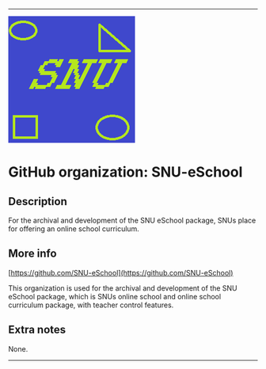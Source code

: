 
***

![SNU_blue_and_gold_legacy_icon.png failed to load. The file may be missing or corrupt. Check the file path for errors first.](/AdditionalInfo/1/SNU-eSchool/SNU_blue_and_gold_legacy_icon.png)

# GitHub organization: SNU-eSchool

## Description

For the archival and development of the SNU eSchool package, SNUs place for offering an online school curriculum.

## More info

[https://github.com/SNU-eSchool](https://github.com/SNU-eSchool)

This organization is used for the archival and development of the SNU eSchool package, which is SNUs online school and online school curriculum package, with teacher control features.

## Extra notes

None.

***
